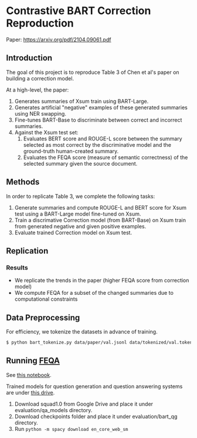 # Contrastive BART Correction Reproduction

Paper: https://arxiv.org/pdf/2104.09061.pdf

## Introduction

The goal of this project is to reproduce Table 3 of Chen et al's paper
on building a correction model.

At a high-level, the paper:

1. Generates summaries of Xsum train using BART-Large.
2. Generates artificial "negative" examples of these generated summaries using NER swapping.
3. Fine-tunes BART-Base to discriminate between correct and incorrect summaries.
4. Against the Xsum test set:
    1. Evaluates BERT score and ROUGE-L score between the summary selected as most correct by the
   discriminative model and the ground-truth human-created summary.
   2. Evaluates the FEQA score (measure of semantic correctness) of the selected summary given the source document.

## Methods

In order to replicate Table 3, we complete the following tasks:

1. Generate summaries and compute ROUGE-L and BERT score for Xsum test using a BART-Large model fine-tuned on Xsum.
2. Train a discrimative Correction model (from BART-Base) on Xsum train from generated negative and given positive examples.
4. Evaluate trained Correction model on Xsum test.

## Replication


### Results
- We replicate the trends in the paper (higher FEQA score from correction model)
- We compute FEQA for a subset of the changed summaries due to computational constraints
## Data Preprocessing

For efficiency, we tokenize the datasets in advance of training.

```bash
$ python bart_tokenize.py data/paper/val.jsonl data/tokenized/val.tokenized.jsonl
```

## Running [FEQA](https://github.com/esdurmus/feqa)
See [this notebook](https://colab.research.google.com/drive/1ie9oz20mt6RRm6KsGLM9Mwxn9LQJAWKr?authuser=1#scrollTo=NOP0jqxdKiCZ).

Trained models for question generation and question answering systems are under [this drive](https://drive.google.com/drive/u/1/folders/1O3kjSIhjDULw1RPJZTQ002GK3XNo2Vxl).

1. Download squad1.0 from Google Drive and place it under evaluation/qa_models directory.
2. Download checkpoints folder and place it under evaluation/bart_qg directory.
3. Run `python -m spacy download en_core_web_sm`
